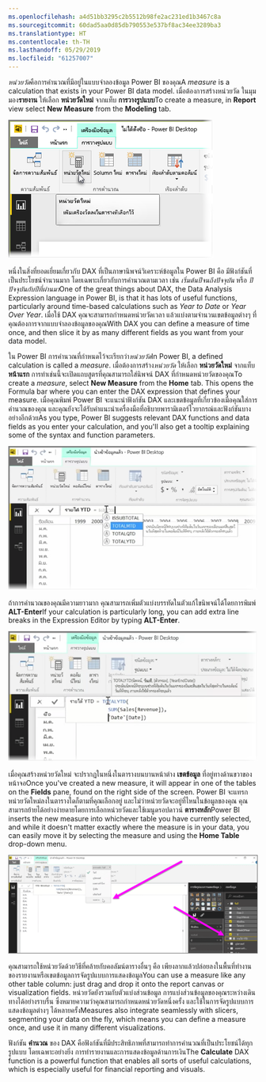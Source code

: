 ```yaml
---
ms.openlocfilehash: a4d51bb3295c2b5512b98fe2ac231ed1b3467c8a
ms.sourcegitcommit: 60dad5aa0d85db790553e537bf8ac34ee3289ba3
ms.translationtype: HT
ms.contentlocale: th-TH
ms.lasthandoff: 05/29/2019
ms.locfileid: "61257007"
---
```

<span data-ttu-id="807c2-101">*หน่วยวัด*คือการคำนวณที่มีอยู่ในแบบจำลองข้อมูล Power BI ของคุณ</span><span class="sxs-lookup"><span data-stu-id="807c2-101">A *measure* is a calculation that exists in your Power BI data model.</span></span> <span data-ttu-id="807c2-102">เมื่อต้องการสร้างหน่วยวัด ในมุมมอง**รายงาน** ให้เลือก **หน่วยวัดใหม่** จากแท็บ **การวางรูปแบบ**</span><span class="sxs-lookup"><span data-stu-id="807c2-102">To create a measure, in **Report** view select **New Measure** from the **Modeling** tab.</span></span>

![](media/2-5-create-calculated-measures/2-5_1.png)

<span data-ttu-id="807c2-103">หนึ่งในสิ่งที่ยอดเยี่ยมเกี่ยวกับ DAX ที่เป็นภาษานิพจน์วิเคราะห์ข้อมูลใน Power BI คือ มีฟังก์ชันที่เป็นประโยชน์จำนวนมาก โดยเฉพาะเกี่ยวกับการคำนวณตามเวลา เช่น *เริ่มต้นปีจนถึงปัจจุบัน* หรือ *ปีปัจจุบันกับปีที่ผ่านมา*</span><span class="sxs-lookup"><span data-stu-id="807c2-103">One of the great things about DAX, the Data Analysis Expression language in Power BI, is that it has lots of useful functions, particularly around time-based calculations such as *Year to Date* or *Year Over Year*.</span></span> <span data-ttu-id="807c2-104">เมื่อใช้ DAX คุณจะสามารถกำหนดหน่วยวัดเวลา แล้วแบ่งตามจำนวนเขตข้อมูลต่างๆ ที่คุณต้องการจากแบบจำลองข้อมูลของคุณ</span><span class="sxs-lookup"><span data-stu-id="807c2-104">With DAX you can define a measure of time once, and then slice it by as many different fields as you want from your data model.</span></span>

<span data-ttu-id="807c2-105">ใน Power BI การคำนวณที่กำหนดไว้จะเรียกว่า*หน่วยวัด*</span><span class="sxs-lookup"><span data-stu-id="807c2-105">In Power BI, a defined calculation is called a *measure*.</span></span> <span data-ttu-id="807c2-106">เมื่อต้องการสร้าง*หน่วยวัด* ให้เลือก **หน่วยวัดใหม่** จากแท็บ **หน้าแรก** การทำเช่นนี้จะเปิดแถบสูตรที่คุณสามารถใส่นิพจน์ DAX ที่กำหนดหน่วยวัดของคุณ</span><span class="sxs-lookup"><span data-stu-id="807c2-106">To create a *measure*, select **New Measure** from the **Home** tab. This opens the Formula bar where you can enter the DAX expression that defines your measure.</span></span> <span data-ttu-id="807c2-107">เมื่อคุณพิมพ์ Power BI จะแนะนำฟังก์ชัน DAX และเขตข้อมูลที่เกี่ยวข้องเมื่อคุณใส่การคำนวณของคุณ และคุณยังจะได้รับคำแนะนำเครื่องมือที่อธิบายพารามิเตอร์ไวยากรณ์และฟังก์ชันบางอย่างอีกด้วย</span><span class="sxs-lookup"><span data-stu-id="807c2-107">As you type, Power BI suggests relevant DAX functions and data fields as you enter your calculation, and you'll also get a tooltip explaining some of the syntax and function parameters.</span></span>

![](media/2-5-create-calculated-measures/2-5_2.png)

<span data-ttu-id="807c2-108">ถ้าการคำนวณของคุณมีความยาวมาก คุณสามารถเพิ่มตัวแบ่งบรรทัดในตัวแก้ไขนิพจน์ได้โดยการพิมพ์ **ALT-Enter**</span><span class="sxs-lookup"><span data-stu-id="807c2-108">If your calculation is particularly long, you can add extra line breaks in the Expression Editor by typing **ALT-Enter**.</span></span>

![](media/2-5-create-calculated-measures/2-5_3.png)

<span data-ttu-id="807c2-109">เมื่อคุณสร้างหน่วยวัดใหม่ จะปรากฏในหนึ่งในตารางบนบานหน้าต่าง **เขตข้อมูล** ที่อยู่ทางด้านขวาของหน้าจอ</span><span class="sxs-lookup"><span data-stu-id="807c2-109">Once you've created a new measure, it will appear in one of the tables on the **Fields** pane, found on the right side of the screen.</span></span> <span data-ttu-id="807c2-110">Power BI จะแทรกหน่วยวัดใหม่ลงในตารางใดก็ตามที่คุณเลือกอยู่ และไม่ว่าหน่วยวัดจะอยู่ที่ไหนในข้อมูลของคุณ คุณสามารถย้ายได้อย่างง่ายดายโดยการเลือกหน่วยวัดและใช้เมนูดรอปดาวน์ **ตารางหลัก**</span><span class="sxs-lookup"><span data-stu-id="807c2-110">Power BI inserts the new measure into whichever table you have currently selected, and while it doesn't matter exactly where the measure is in your data, you can easily move it by selecting the measure and using the **Home Table** drop-down menu.</span></span>

![](media/2-5-create-calculated-measures/2-5_4.png)

<span data-ttu-id="807c2-111">คุณสามารถใช้หน่วยวัดด้วยวิธีที่คล้ายกับคอลัมน์ตารางอื่นๆ คือ เพียงลากแล้วปล่อยลงในพื้นที่ทำงานของรายงานหรือเขตข้อมูลการจัดรูปแบบการแสดงข้อมูล</span><span class="sxs-lookup"><span data-stu-id="807c2-111">You can use a measure like any other table column: just drag and drop it onto the report canvas or visualization fields.</span></span> <span data-ttu-id="807c2-112">หน่วยวัดยังรวมกับตัวแบ่งส่วนข้อมูล การแบ่งส่วนข้อมูลของคุณระหว่างเดินทางได้อย่างราบรื่น ซึ่งหมายความว่าคุณสามารถกำหนดหน่วยวัดหนึ่งครั้ง และใช้ในการจัดรูปแบบการแสดงข้อมูลต่างๆ ได้หลายครั้ง</span><span class="sxs-lookup"><span data-stu-id="807c2-112">Measures also integrate seamlessly with slicers, segmenting your data on the fly, which means you can define a measure once, and use it in many different visualizations.</span></span>

<span data-ttu-id="807c2-113">ฟังก์ชัน **คำนวณ** ของ DAX คือฟังก์ชันที่มีประสิทธิภาพที่สามารถทำการคำนวณที่เป็นประโยชน์ได้ทุกรูปแบบ โดยเฉพาะอย่างยิ่ง การทำรายงานและการแสดงข้อมูลด้านการเงิน</span><span class="sxs-lookup"><span data-stu-id="807c2-113">The **Calculate** DAX function is a powerful function that enables all sorts of useful calculations, which is especially useful for financial reporting and visuals.</span></span>

